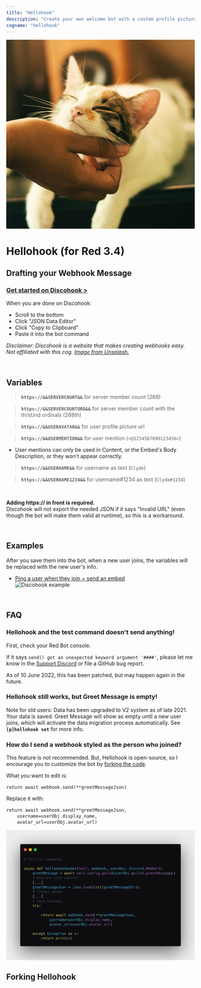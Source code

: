 ```yaml
---
title: "Hellohook"
description: "Create your own welcome bot with a custom profile picture! Choose between a regular message or an embed welcome, with a ping option."
cogname: "hellohook"
---
```


<img src="./hellohook.jpg" alt="Logo: a resting cat being scratched in the chin" class="h-24 aspect-square rounded mb-2" />

# Hellohook (for Red 3.4)

<component-coghero cog="hellohook" branch="red-3.4" desc="Create your own welcome bot with a custom profile picture! Choose between a regular message or an embed welcome, with a ping option."></component-coghero>


## Drafting your Webhook Message

### [Get started on Discohook >](https://discohook.org/?data=eyJtZXNzYWdlcyI6W3siZGF0YSI6eyJjb250ZW50IjpudWxsLCJlbWJlZHMiOlt7InRpdGxlIjoiVGl0bGUgU2FtcGxlIiwiZGVzY3JpcHRpb24iOiJEZXNjcmlwdGlvbiBTYW1wbGUiLCJjb2xvciI6MTAwNjYzNjMsImF1dGhvciI6eyJuYW1lIjoiQXV0aG9yIFNhbXBsZSJ9LCJmb290ZXIiOnsidGV4dCI6IkZvb3RlciBTYW1wbGUifSwiaW1hZ2UiOnsidXJsIjoiaHR0cHM6Ly9jZG4uZGlzY29yZGFwcC5jb20vYXR0YWNobWVudHMvODc1OTA3MTU3ODUyMjk5Mjc0Lzg3NTkwNzQ3NzIzNTk4MjM1Ni91bnNwbGFzaC5jb20tcGhvdG9zLVg0NUd5SXBqcFpjLmpwZyJ9fV19fV19)  

When you are done on Discohook:
- Scroll to the bottom
- Click "JSON Data Editor"
- Click "Copy to Clipboard"
- Paste it into the bot command

*Disclaimer: Discohook is a website that makes creating webhooks easy. Not affiliated with this cog. [Image from Unsplash.](https://unsplash.com/photos/X45GyIpjpZc)*

<br />

## Variables

> **`https://&&SERVERCOUNT&&`** for server member count (268)

> **`https://&&SERVERCOUNTORD&&`** for server member count with the th/st/nd ordinals (268th)

> **`https://&&USERAVATAR&&`** for user profile picture url

> **`https://&&USERMENTION&&`** for user mention (`<@1234567890123456>`)

- User mentions can only be used in Content, or the Embed's Body Description, or they won't appear correctly.

> **`https://&&USERNAME&&`** for username as text (`Clyde`)

> **`https://&&USERNAME1234&&`** for username#1234 as text (`Clyde#1234`)

<br />

**Adding https:// in front is required.**  
Discohook will not export the needed JSON if it says "Invalid URL" (even though the bot will make them valid at runtime), so this is a workaround.

<br />


## Examples

After you save them into the bot, when a new user joins, the variables will be replaced with the new user's info.

- [Ping a user when they join + send an embed](https://discohook.org/?data=eyJtZXNzYWdlcyI6W3siZGF0YSI6eyJjb250ZW50IjoiaHR0cHM6Ly8mJlVTRVJNRU5USU9OJiYiLCJlbWJlZHMiOlt7InRpdGxlIjoiV2VsY29tZSB0byBIZWxsb2hvb2sgOikiLCJkZXNjcmlwdGlvbiI6IkxvcmVtIGlwc3VtIGRvbG9yIHNpdCBhbWV0LCBjb25zZWN0ZXR1ciBhZGlwaXNjaW5nIGVsaXQsIHNlZCBkbyBlaXVzbW9kIHRlbXBvciBpbmNpZGlkdW50IHV0IGxhYm9yZSBldCBkb2xvcmUgbWFnbmEgYWxpcXVhLiIsImNvbG9yIjoxNDUwMDY3NSwidGh1bWJuYWlsIjp7InVybCI6Imh0dHBzOi8vJiZVU0VSQVZBVEFSJiYifX1dfX1dfQ)  
![Discohook example](https://cdn.discordapp.com/attachments/875907157852299274/934225213393076224/Screenshot_2022-01-21_at_15-17-00_Discohook.png)

<br />


## FAQ

### **Hellohook and the test command doesn't send anything!**

First, check your Red Bot console.

If it says `send() got an unexpected keyword argument '####'`, please let me know in the [Support Discord](/discord) or file a GitHub bug report.

As of 10 June 2022, this has been patched, but may happen again in the future.

### **Hellohook still works, but Greet Message is empty!**

Note for old users: Data has been upgraded to V2 system as of late 2021. Your data is saved. Greet Message will show as empty until a new user joins, which will activate the data migration process automatically. See **`[p]hellohook set`** for more info.

### **How do I send a webhook styled as the person who joined?**

This feature is not recommended. But, Hellohook is open-source, so I encourage you to customize the bot by [forking the code](#forking-hellohook).

What you want to edit is:
```
return await webhook.send(**greetMessageJson)
```

Replace it with:
```
return await webhook.send(**greetMessageJson,
    username=userObj.display_name,
    avatar_url=userObj.avatar_url)
```

![Image: Replacing code under Utility Commands async def hellohookSender()](./carbon-user-avatar-as-webhook.png)


## Forking Hellohook

<component-cogfork cog="hellohook" />
